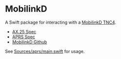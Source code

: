 # MobilinkD
A Swift package for interacting with a [MobilinkD TNC4](https://store.mobilinkd.com/products/mobilinkd-tnc4).

* [AX.25 Spec](https://www.tapr.org/pdf/AX25.2.2.pdf)
* [APRS Spec](https://www.aprs.org/doc/APRS101.PDF)
* [MobilinkD Github](https://github.com/mobilinkd?tab=repositories)

See [Sources/aprs/main.swift](Sources/aprs/main.swift) for usage.